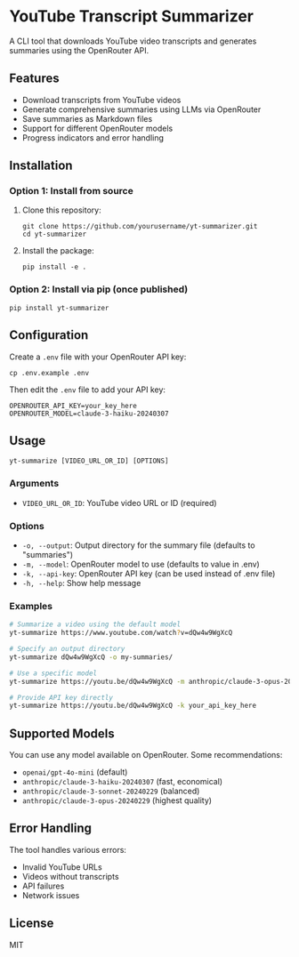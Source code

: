 # YouTube Transcript Summarizer

A CLI tool that downloads YouTube video transcripts and generates summaries using the OpenRouter API.

## Features

- Download transcripts from YouTube videos
- Generate comprehensive summaries using LLMs via OpenRouter
- Save summaries as Markdown files
- Support for different OpenRouter models
- Progress indicators and error handling

## Installation

### Option 1: Install from source

1. Clone this repository:
   ```
   git clone https://github.com/yourusername/yt-summarizer.git
   cd yt-summarizer
   ```

2. Install the package:
   ```
   pip install -e .
   ```

### Option 2: Install via pip (once published)

```
pip install yt-summarizer
```

## Configuration

Create a `.env` file with your OpenRouter API key:
```
cp .env.example .env
```
Then edit the `.env` file to add your API key:
```
OPENROUTER_API_KEY=your_key_here
OPENROUTER_MODEL=claude-3-haiku-20240307
```

## Usage

```
yt-summarize [VIDEO_URL_OR_ID] [OPTIONS]
```

### Arguments

- `VIDEO_URL_OR_ID`: YouTube video URL or ID (required)

### Options

- `-o, --output`: Output directory for the summary file (defaults to "summaries")
- `-m, --model`: OpenRouter model to use (defaults to value in .env)
- `-k, --api-key`: OpenRouter API key (can be used instead of .env file)
- `-h, --help`: Show help message

### Examples

```bash
# Summarize a video using the default model
yt-summarize https://www.youtube.com/watch?v=dQw4w9WgXcQ

# Specify an output directory
yt-summarize dQw4w9WgXcQ -o my-summaries/

# Use a specific model
yt-summarize https://youtu.be/dQw4w9WgXcQ -m anthropic/claude-3-opus-20240229

# Provide API key directly
yt-summarize https://youtu.be/dQw4w9WgXcQ -k your_api_key_here
```

## Supported Models

You can use any model available on OpenRouter. Some recommendations:

- `openai/gpt-4o-mini` (default)
- `anthropic/claude-3-haiku-20240307` (fast, economical)
- `anthropic/claude-3-sonnet-20240229` (balanced)
- `anthropic/claude-3-opus-20240229` (highest quality)

## Error Handling

The tool handles various errors:
- Invalid YouTube URLs
- Videos without transcripts
- API failures
- Network issues

## License

MIT